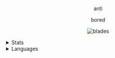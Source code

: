 

<p align="center">
    anti
<p align="center">
bored

<p align="center">
<img src="https://komarev.com/ghpvc/?username=unwizz&color=0f0707" alt="blades" width="" height="">
</p>

<details>
  <summary>Stats</summary>
  <img src="https://github-readme-stats.vercel.app/api?username=unwizz&theme=black" alt="fax">
</details>

<details>
  <summary>Languages</summary>
  <img src="https://github-readme-stats.vercel.app/api/top-langs/?username=unwizz&theme=black" alt="fax">
</details>
